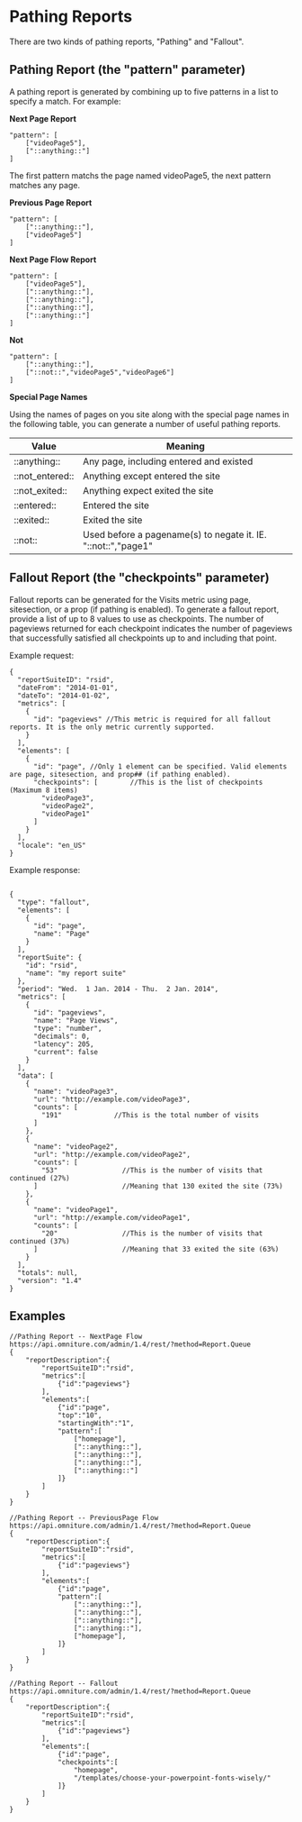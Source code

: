 # Pathing Reports

 

There are two kinds of pathing reports, "Pathing" and "Fallout".

## Pathing Report \(the "pattern" parameter\)

A pathing report is generated by combining up to five patterns in a list to specify a match. For example:

**Next Page Report** 

```
"pattern": [
    ["videoPage5"],
    ["::anything::"]
]
```

The first pattern matchs the page named videoPage5, the next pattern matches any page.

**Previous Page Report** 

```
"pattern": [
    ["::anything::"],
    ["videoPage5"]       
]
```

**Next Page Flow Report** 

```
"pattern": [
    ["videoPage5"],
    ["::anything::"],
    ["::anything::"],
    ["::anything::"],
    ["::anything::"]
] 
```

**Not** 

```
"pattern": [
    ["::anything::"],
    ["::not::","videoPage5","videoPage6"]
]
```

**Special Page Names** 

Using the names of pages on you site along with the special page names in the following table, you can generate a number of useful pathing reports.

|Value|Meaning|
|-----|-------|
|::anything::|Any page, including entered and existed|
|::not\_entered::|Anything except entered the site|
|::not\_exited::|Anything expect exited the site|
|::entered::|Entered the site|
|::exited::|Exited the site|
|::not::|Used before a pagename\(s\) to negate it. IE. "::not::","page1"|

## Fallout Report \(the "checkpoints" parameter\)

Fallout reports can be generated for the Visits metric using page, sitesection, or a prop \(if pathing is enabled\). To generate a fallout report, provide a list of up to 8 values to use as checkpoints. The number of pageviews returned for each checkpoint indicates the number of pageviews that successfully satisfied all checkpoints up to and including that point.

Example request:

```
{
  "reportSuiteID": "rsid",
  "dateFrom": "2014-01-01",
  "dateTo": "2014-01-02",
  "metrics": [
    {
      "id": "pageviews" //This metric is required for all fallout reports. It is the only metric currently supported.
    }
  ],
  "elements": [
    {
      "id": "page", //Only 1 element can be specified. Valid elements are page, sitesection, and prop## (if pathing enabled).
      "checkpoints": [        //This is the list of checkpoints (Maximum 8 items)
        "videoPage3",
        "videoPage2",
        "videoPage1"
      ]
    }
  ],
  "locale": "en_US"
}
```

Example response:

```

{
  "type": "fallout",
  "elements": [
    {
      "id": "page",
      "name": "Page"
    }
  ],
  "reportSuite": {
    "id": "rsid",
    "name": "my report suite"
  },
  "period": "Wed.  1 Jan. 2014 - Thu.  2 Jan. 2014",
  "metrics": [
    {
      "id": "pageviews",
      "name": "Page Views",
      "type": "number",
      "decimals": 0,
      "latency": 205,
      "current": false
    }
  ],
  "data": [
    {
      "name": "videoPage3",
      "url": "http://example.com/videoPage3",
      "counts": [
        "191"             //This is the total number of visits
      ]
    },
    {
      "name": "videoPage2",
      "url": "http://example.com/videoPage2",
      "counts": [
        "53"                //This is the number of visits that continued (27%)
      ]                     //Meaning that 130 exited the site (73%)
    },
    {
      "name": "videoPage1",
      "url": "http://example.com/videoPage1",
      "counts": [
        "20"                //This is the number of visits that continued (37%)
      ]                     //Meaning that 33 exited the site (63%)
    }
  ],
  "totals": null,
  "version": "1.4"
}
```

## Examples

```
//Pathing Report -- NextPage Flow
https://api.omniture.com/admin/1.4/rest/?method=Report.Queue
{
    "reportDescription":{
        "reportSuiteID":"rsid",
        "metrics":[
            {"id":"pageviews"}
        ],
        "elements":[
            {"id":"page",
            "top":"10",
            "startingWith":"1",
            "pattern":[
                ["homepage"],
                ["::anything::"],
                ["::anything::"],
                ["::anything::"],
                ["::anything::"]
            ]}
        ]
    }
}

//Pathing Report -- PreviousPage Flow
https://api.omniture.com/admin/1.4/rest/?method=Report.Queue
{
    "reportDescription":{
        "reportSuiteID":"rsid",
        "metrics":[
            {"id":"pageviews"}
        ],
        "elements":[
            {"id":"page",
            "pattern":[
                ["::anything::"],
                ["::anything::"],
                ["::anything::"],
                ["::anything::"],
                ["homepage"],
            ]}
        ]
    }
}
            
//Pathing Report -- Fallout
https://api.omniture.com/admin/1.4/rest/?method=Report.Queue
{
    "reportDescription":{
        "reportSuiteID":"rsid",
        "metrics":[
            {"id":"pageviews"}
        ],
        "elements":[
            {"id":"page",
            "checkpoints":[
                "homepage",
                "/templates/choose-your-powerpoint-fonts-wisely/"
            ]}
        ]
    }
}
```

